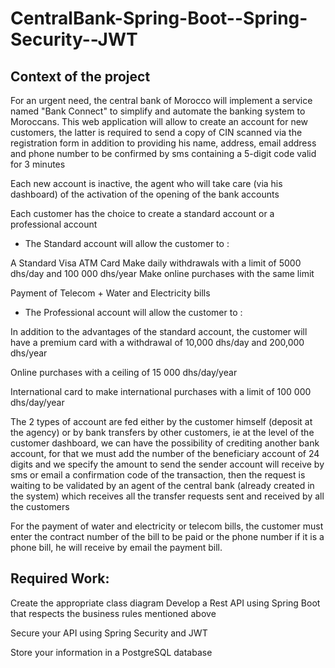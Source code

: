 # CentralBank-Spring-Boot--Spring-Security--JWT

## Context of the project
For an urgent need, the central bank of Morocco will implement a service named "Bank Connect" to simplify and automate the banking system to Moroccans. This web application will allow to create an account for new customers, the latter is required to send a copy of CIN scanned via the registration form in addition to providing his name, address, email address and phone number to be confirmed by sms containing a 5-digit code valid for 3 minutes

Each new account is inactive, the agent who will take care (via his dashboard) of the activation of the opening of the bank accounts

Each customer has the choice to create a standard account or a professional account

- The Standard account will allow the customer to :

A Standard Visa ATM Card Make daily withdrawals with a limit of 5000 dhs/day and 100 000 dhs/year Make online purchases with the same limit

Payment of Telecom + Water and Electricity bills

- The Professional account will allow the customer to :

In addition to the advantages of the standard account, the customer will have a premium card with a withdrawal of 10,000 dhs/day and 200,000 dhs/year

Online purchases with a ceiling of 15 000 dhs/day/year

International card to make international purchases with a limit of 100 000 dhs/day/year

The 2 types of account are fed either by the customer himself (deposit at the agency) or by bank transfers by other customers, ie at the level of the customer dashboard, we can have the possibility of crediting another bank account, for that we must add the number of the beneficiary account of 24 digits and we specify the amount to send the sender account will receive by sms or email a confirmation code of the transaction, then the request is waiting to be validated by an agent of the central bank (already created in the system) which receives all the transfer requests sent and received by all the customers

For the payment of water and electricity or telecom bills, the customer must enter the contract number of the bill to be paid or the phone number if it is a phone bill, he will receive by email the payment bill.

## Required Work:

Create the appropriate class diagram Develop a Rest API using Spring Boot that respects the business rules mentioned above

Secure your API using Spring Security and JWT

Store your information in a PostgreSQL database
